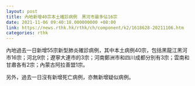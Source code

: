 ```yaml
---
layout: post
title: 內地新增40宗本土確診病例　黑河市最多佔16宗
date: 2021-11-06 09:40:18.000000000 +08:00
link: https://news.rthk.hk/rthk/ch/component/k2/1618628-20211106.htm
categories: rthk
---
```


內地過去一日新增55宗新型肺炎確診病例，其中本土病例40宗，包括黑龍江黑河市16宗；河北9宗；遼寧大連市的3宗；河南鄭洲市和四川成都分別有3宗；雲南和甘肅各有2宗；內蒙古阿拉善盟1宗。

另外，過去一日沒有新增死亡病例，亦無新增疑似病例。
